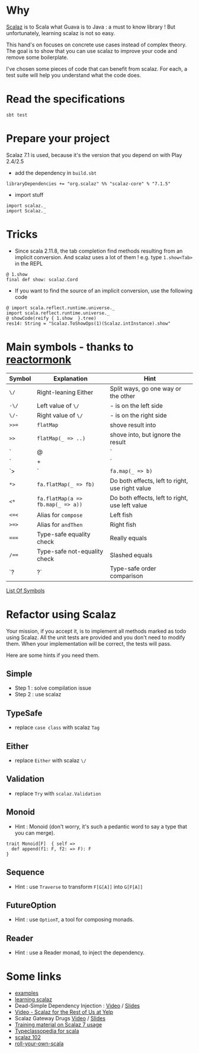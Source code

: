 # Why
[Scalaz](https://github.com/scalaz/scalaz) is to Scala what Guava is to Java : a must to know library ! But unfortunately, learning scalaz is not so easy.


This hand's on focuses on concrete use cases instead of complex theory. The goal is to show that you can use scalaz to
improve your code and remove some boilerplate.

I've chosen some pieces of code that can benefit from scalaz. For each, a test suite will help you understand what the code does.

# Read the specifications

```
sbt test
```

# Prepare your project

Scalaz 7.1 is used, because it's the version that you depend on with Play 2.4/2.5

- add the dependency in `build.sbt`

```
libraryDependencies += "org.scalaz" %% "scalaz-core" % "7.1.5"
```

- import stuff

```
import scalaz._
import Scalaz._
```

# Tricks

- Since scala 2.11.8, the tab completion find methods resulting from an implicit conversion. And scalaz uses a lot of them ! e.g. type `1.show<Tab>` in the REPL

```
@ 1.show
final def show: scalaz.Cord
```

- If you want to find the source of an implicit conversion, use the following code

```
@ import scala.reflect.runtime.universe._
import scala.reflect.runtime.universe._
@ showCode(reify { 1.show  }.tree)
res14: String = "Scalaz.ToShowOps(1)(Scalaz.intInstance).show"
```

# Main symbols - thanks to [reactormonk](https://gist.github.com/reactormonk/8bba396887cfa4d202c62761a1084ab5)

| Symbol  | Explanation             | Hint                                |
|---------|-------------------------|-------------------------------------|
| `\/`    | Right-leaning Either    | Split ways, go one way or the other |
| `-\/`   | Left value of `\/`        | - is on the left side               |
| `\/-`   | Right value  of `\/`      | - is on the right side              |
| `>>=`   | `flatMap`                 | shove result into                   |
| `>>`    | `flatMap(_ => ..)`        | shove into, but ignore the result   |
| `|@|` | Applicatives into Tuple | Scream operator                     |
| `|+|` | Append via Monoid       | + was taken                         |
| `>|`    | `fa.map(_ => b)` | Ignore the content and use a new value. Equivalent to `fa.as(b)` |
| `*>`    | `fa.flatMap(_ => fb)` | Do both effects, left to right, use right value |
| `<*`    | `fa.flatMap(a => fb.map(_ => a))` | Do both effects, left to right, use left value |
| `<=<`   | Alias for `compose` | Left fish |
| `>=>`   | Alias for `andThen` | Right fish |
| `===`   | Type-safe equality check | Really equals |
| `/==`   | Type-safe not-equality check | Slashed equals |
| `?|?`   | Type-safe order comparison | |

[List Of Symbols](https://oss.sonatype.org/service/local/repositories/releases/archive/org/scalaz/scalaz_2.11/7.3.0-M2/scalaz_2.11-7.3.0-M2-javadoc.jar/!/index.html#index.index-_ )

# Refactor using Scalaz

Your mission, if you accept it, is to implement all methods marked as todo using Scalaz. All the unit tests are provided and you don't need to modify them. When your implementation will be correct, the tests will pass.

Here are some hints if you need them.

## Simple

- Step 1 : solve compilation issue
- Step 2 : use scalaz

## TypeSafe

- replace `case class` with scalaz `Tag`

## Either

- replace `Either` with scalaz `\/`

## Validation

- replace `Try` with `scalaz.Validation`

## Monoid

- Hint : Monoid (don't worry, it's such a pedantic word to say a type that you can merge).

```
trait Monoid[F]  { self =>
  def append(f1: F, f2: => F): F
}
```

## Sequence

- Hint : use `Traverse` to transform `F[G[A]]` into `G[F[A]]`

## FutureOption

- Hint : use `OptionT`, a tool for composing monads.

## Reader

- Hint : use a Reader monad, to inject the dependency.

# Some links

- [examples](https://github.com/scalaz/scalaz/tree/series/7.1.x/example/src/main/scala/scalaz/example)
- [learning scalaz](http://www.eed3si9n.com/learning-scalaz/)
- Dead-Simple Dependency Injection : [Video](https://www.youtube.com/watch?v=ZasXwtTRkio) /  [Slides](https://speakerdeck.com/marakana/dead-simple-dependency-injection-in-scala)
- [Video - Scalaz for the Rest of Us at Yelp](https://www.youtube.com/watch?v=kcfIH3GYXMI)
- Scalaz Gateway Drugs [Video](https://www.youtube.com/watch?v=BsC-11Baouw) / [Slides](http://slides.com/bwmcadams/scalaz-gateway-drugs#/)
- [Training material on Scalaz 7 usage](http://www.slideshare.net/mpilquist/scalaz-13068563)
- [Typeclassopedia for scala](http://typeclassopedia.bitbucket.org/)
- [scalaz 102](http://slides.com/coltfrederickson/scalaz-102-2-1#/)
- [roll-your-own-scala](https://meta.plasm.us/posts/2015/07/11/roll-your-own-scala/)
